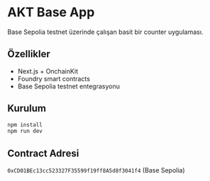 # AKT Base App

Base Sepolia testnet üzerinde çalışan basit bir counter uygulaması.

## Özellikler
- Next.js + OnchainKit
- Foundry smart contracts
- Base Sepolia testnet entegrasyonu

## Kurulum
```bash
npm install
npm run dev
```

## Contract Adresi
`0xCD01BEc13cc523327F35599f19ff8A5d8f3041f4` (Base Sepolia)